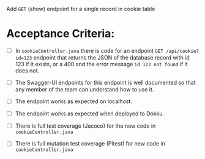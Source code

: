  Add `GET` (show) endpoint for a single record in cookie table

# Acceptance Criteria:

- [ ] In `cookieController.java` there is code for an 
      endpoint `GET /api/cookie?id=123` endpoint 
      that returns the JSON of the database record with id 123 if it
      exists, or a 400 and the error message `id 123 not found` if it
      does not.
- [ ] The Swagger-UI endpoints for this endpoint is well documented
      so that any member of the team can understand how to use it.
- [ ] The endpoint works as expected on localhost.
- [ ] The endpoint works as expected when deployed to Dokku.
- [ ] There is full test coverage (Jacoco) for the new code in 
      `cookieController.java`
- [ ] There is full mutation test coverage (Pitest) for new code in
      `cookieController.java`


